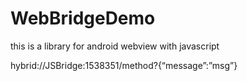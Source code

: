 # WebBridgeDemo
this is a library for android webview with javascript


hybrid://JSBridge:1538351/method?{“message”:”msg”}

